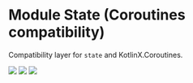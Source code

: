 # Module State (Coroutines compatibility)

Compatibility layer for `state` and KotlinX.Coroutines.

<a href="https://search.maven.org/search?q=g:%22dev.opensavvy.pedestal%22%20AND%20a:%22state-coroutines%22"><img src="https://img.shields.io/maven-central/v/dev.opensavvy.pedestal/state-coroutines.svg?label=Maven%20Central"></a>
<a href="https://opensavvy.dev/open-source/stability.html"><img src="https://badgen.net/static/Stability/stable/purple"></a>
<a href="https://javadoc.io/doc/dev.opensavvy.pedestal/state-coroutines"><img src="https://badgen.net/static/Other%20versions/javadoc.io/blue"></a>
